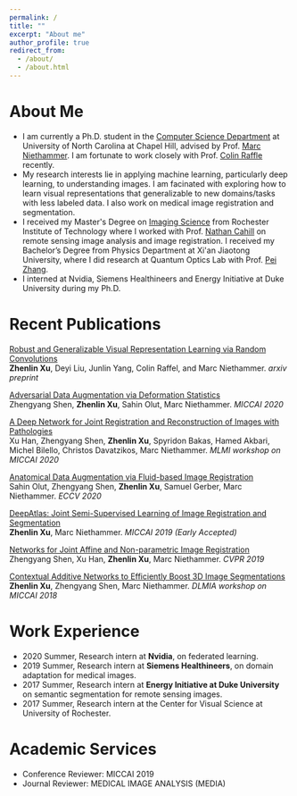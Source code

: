 ```yaml
---
permalink: /
title: ""
excerpt: "About me"
author_profile: true
redirect_from: 
  - /about/
  - /about.html
---
```


# About Me
* I am currently a Ph.D. student in the [Computer Science Department](https://cs.unc.edu) at University of North Carolina at Chapel Hill,
 advised by Prof. [Marc Niethammer](https://biag.cs.unc.edu/author/marc-niethammer/). I am fortunate to work closely with Prof. [Colin Raffle](https://colinraffel.com/) recently.
* My research interests lie in applying machine learning, particularly deep learning, to understanding images. 
I am facinated with exploring how to learn visual representations that generalizable to new domains/tasks with less labeled data. 
I also work on medical image registration and segmentation.  
* I received my Master's Degree on [Imaging Science](https://www.cis.rit.edu/) from Rochester Institute of Technology 
where I worked with Prof. [Nathan Cahill](https://people.rit.edu/ndcsma/) on remote sensing image analysis and image registration.
 I received my Bachelor’s Degree from Physics Department at Xi'an Jiaotong University, where I did research at Quantum Optics Lab with Prof. [Pei Zhang](https://www.researchgate.net/profile/Pei_Zhang5).
* I interned at Nvidia, Siemens Healthineers and Energy Initiative at Duke University during my Ph.D.

# Recent Publications
[Robust and Generalizable Visual Representation Learning via Random Convolutions](https://arxiv.org/abs/2007.13003) \
**Zhenlin Xu**, Deyi Liu, Junlin Yang, Colin Raffel, and Marc Niethammer. *arxiv preprint*

[Adversarial Data Augmentation via Deformation Statistics](https://arxiv.org/pdf/2007.02447.pdf) \
Zhengyang Shen, **Zhenlin Xu**, Sahin Olut, Marc Niethammer. *MICCAI 2020*

[A Deep Network for Joint Registration and Reconstruction of Images with Pathologies](https://arxiv.org/pdf/2008.07628)\
Xu Han, Zhengyang Shen, **Zhenlin Xu**, Spyridon Bakas, Hamed Akbari, Michel Bilello, Christos Davatzikos, Marc Niethammer. *MLMI workshop on MICCAI 2020*

[Anatomical Data Augmentation via Fluid-based Image Registration](http://www.ecva.net/papers/eccv_2020/papers_ECCV/papers/123740630.pdf) \
Sahin Olut, Zhengyang Shen, **Zhenlin Xu**, Samuel Gerber, Marc Niethammer. *ECCV 2020*

[DeepAtlas: Joint Semi-Supervised Learning of Image Registration and Segmentation](https://arxiv.org/abs/1904.08465) \
**Zhenlin Xu**, Marc Niethammer. *MICCAI 2019 (Early Accepted)* 

[Networks for Joint Affine and Non-parametric Image Registration](https://arxiv.org/pdf/1903.08811.pdf) \
Zhengyang Shen, Xu Han, **Zhenlin Xu**, Marc Niethammer. *CVPR 2019*

[Contextual Additive Networks to Efficiently Boost 3D Image Segmentations](https://link.springer.com/chapter/10.1007/978-3-030-00889-5_11) \
**Zhenlin Xu**, Zhengyang Shen, Marc Niethammer. *DLMIA workshop on MICCAI 2018*

# Work Experience
* 2020 Summer, Research intern at **Nvidia**, on federated learning.
* 2019 Summer, Research intern at **Siemens Healthineers**, on domain adaptation for medical images.
* 2017 Summer, Research intern at **Energy Initiative at Duke University** on semantic segmentation for remote sensing images.
* 2017 Summer, Research intern at the Center for Visual Science at University of Rochester.

# Academic Services
* Conference Reviewer: MICCAI 2019
* Journal Reviewer: MEDICAL IMAGE ANALYSIS (MEDIA)


